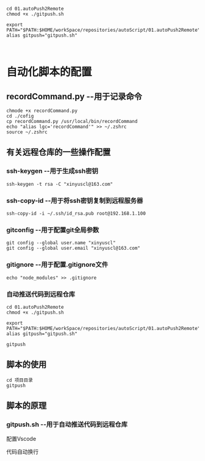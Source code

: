 



```
cd 01.autoPush2Remote
chmod +x ./gitpush.sh

export PATH="$PATH:$HOME/workSpace/repositories/autoScript/01.autoPush2Remote"
alias gitpush="gitpush.sh"



```



# 自动化脚本的配置

## recordCommand.py --用于记录命令

```
chmode +x recordCommand.py
cd ./cofig
cp recordCommand.py /usr/local/bin/recordCommand
echo "alias lgc='recordCommand'" >> ~/.zshrc
source ~/.zshrc
```
## 有关远程仓库的一些操作配置

### ssh-keygen --用于生成ssh密钥

```
ssh-keygen -t rsa -C "xinyuscl@163.com"
```

### ssh-copy-id --用于将ssh密钥复制到远程服务器

```
ssh-copy-id -i ~/.ssh/id_rsa.pub root@192.168.1.100
```

### gitconfig --用于配置git全局参数

```
git config --global user.name "xinyuscl"
git config --global user.email "xinyuscl@163.com"
```

### gitignore --用于配置.gitignore文件

```
echo "node_modules" >> .gitignore
```

### 自动推送代码到远程仓库

```
cd 01.autoPush2Remote
chmod +x ./gitpush.sh

export PATH="$PATH:$HOME/workSpace/repositories/autoScript/01.autoPush2Remote"
alias gitpush="gitpush.sh"
```

```
gitpush
```

## 脚本的使用

```
cd 项目目录
gitpush
```

## 脚本的原理       
### gitpush.sh --用于自动推送代码到远程仓库





配置Vscode

代码自动换行